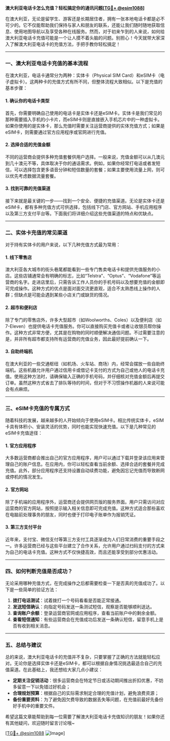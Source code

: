 **澳大利亚电话卡怎么充值？轻松搞定你的通讯问题[[TG💪+ @esim1088](https://t.me/s/esim1088)]**

在澳大利亚，无论是留学生、游客还是长期居住者，拥有一张本地电话卡都是必不可少的。它不仅能帮助我们保持与家人和朋友的联系，还能让我们随时随地获取信息、使用地图导航以及享受各种在线服务。然而，对于初来乍到的人来说，如何给澳大利亚电话卡充值可能是一个让人摸不着头脑的问题。别担心！今天就带大家深入了解澳大利亚电话卡的充值方法，手把手教你轻松搞定！

---

### 一、澳大利亚电话卡充值的基本流程

在澳大利亚，电话卡通常分为两种：实体卡（Physical SIM Card）和eSIM卡（电子虚拟卡）。这两种卡的充值方式有所不同，但整体流程大致相似。以下是充值的基本步骤：

#### 1. 确认你的电话卡类型
首先，你需要明确自己使用的电话卡是实体卡还是eSIM卡。实体卡是我们常见的那种需要插入手机的小卡片，而eSIM卡则是直接嵌入手机芯片中的一种虚拟卡。如果你使用的是实体卡，那么充值时需要关注运营商提供的实体充值方式；如果是eSIM卡，则需要通过官方应用程序或官网进行充值。

#### 2. 选择合适的充值金额
不同的运营商会提供多种充值套餐供用户选择。一般来说，充值金额可以从几澳元到几十澳元不等，具体取决于你的通话需求。例如，如果你经常打电话或者发短信，可以选择包含更多语音分钟和短信数量的套餐；如果主要使用流量上网，则可以优先考虑数据流量套餐。

#### 3. 找到可靠的充值渠道
接下来就是最关键的一步——找到一个安全、便捷的充值渠道。无论是实体卡还是eSIM卡，都有多种充值方式可供选择，包括线下门店、官方网站、手机应用程序以及第三方支付平台等。下面我们将详细介绍这些充值渠道的特点和优缺点。

---

### 二、实体卡充值的常见渠道

对于持有实体卡的用户来说，以下几种充值方式最为常用：

#### 1. 线下零售店
澳大利亚各大城市的街头巷尾都能看到一些专门售卖电话卡和提供充值服务的小店。这些店铺通常会有明确的标志，比如“Telstra”、“Optus”、“Vodafone”等运营商的名字。走进店里后，只需告诉工作人员你的手机号码以及想要充值的金额即可完成操作。这种方式的优点是面对面交流更直观，适合不太熟悉线上操作的人群；但缺点是可能会遇到某些小店关门或缺货的情况。

#### 2. 超市和便利店
除了专门的零售店外，许多大型超市（如Woolworths、Coles）以及便利店（如7-Eleven）也提供电话卡充值服务。你可以直接购买充值卡或者让收银员帮你操作。这种方式非常方便，尤其是在购物的同时顺便解决通信问题。不过需要注意的是，并非所有超市都支持所有运营商的充值业务，因此最好提前确认一下。

#### 3. 自助终端机
在澳大利亚的一些交通枢纽（如机场、火车站、商场）内，经常会摆放一些自助终端机。这些机器允许用户通过信用卡或借记卡支付的方式为自己或他人的电话卡充值。使用这种方法时，请确保输入正确的手机号码，并仔细核对充值金额后再提交订单。虽然这种方式省去了排队等待的时间，但对于不习惯操作机器的人来说可能会有点麻烦。

---

### 三、eSIM卡充值的专属方式

随着科技的发展，越来越多的人开始倾向于使用eSIM卡。相比传统实体卡，eSIM卡具有体积小、安装灵活的优势，同时也能实现快速充值。以下是几种常见的eSIM卡充值途径：

#### 1. 官方应用程序
大多数运营商都会推出自己的官方应用程序，用户可以通过下载并登录该应用来管理自己的账户信息。在应用内，你可以轻松查看当前余额、选择合适的套餐并完成充值。此外，部分应用程序还支持设置自动续费功能，避免因忘记充值而导致断网或停机的情况发生。

#### 2. 官方网站
除了手机端的应用程序外，运营商还会提供网页版的服务界面。用户只需访问对应运营商的官方网站，按照提示输入相关信息即可完成充值。这种方式适合那些喜欢在电脑前处理事务的朋友，同时也便于打印电子账单作为报销凭证。

#### 3. 第三方支付平台
近年来，支付宝、微信支付等第三方支付工具逐渐成为人们日常消费的重要手段之一。许多运营商已经与这些平台建立了合作关系，允许用户通过扫码支付的方式来为自己的电话卡充值。这种方式不仅快捷高效，而且还能享受到部分优惠活动。

---

### 四、如何判断充值是否成功？

无论采用哪种充值方式，在完成操作之后都需要检查一下是否真的充值成功了。以下是一些简单的验证方法：

1. **拨打电话测试**：试着拨打一个号码看看是否能正常接通。
2. **发送短信确认**：向指定号码发送一条测试短信，观察是否能够顺利送达。
3. **查询账户余额**：登录运营商官网或应用程序，查看当前账户中的剩余金额。
4. **查看短信通知**：有些运营商会在充值成功后发送一条确认短信，留意手机上是否有收到相关消息。

---

### 五、总结与建议

总的来说，澳大利亚电话卡的充值并不复杂，只要掌握了正确的方法就能轻松应对。无论你是选择实体卡还是eSIM卡，都可以根据自身情况挑选最适合自己的充值渠道。在此基础上，我还想给大家几点小建议：

- **定期关注促销活动**：很多运营商会在特定节日或活动期间推出折扣优惠，不妨多留意一下以免错过好机会；
- **合理规划预算**：根据自己的实际需求制定合理的充值计划，避免浪费资源；
- **备份重要资料**：为了避免因欠费导致的数据丢失等问题，在充值前最好先备份好手机中的重要文件。

希望这篇文章能帮助到每一位需要了解澳大利亚电话卡充值知识的朋友！如果你还有其他疑问，欢迎随时留言讨论哦~ 

[[TG💪+ @esim1088](https://t.me/s/esim1088) ![Image](https://i.postimg.cc/4NQfJmqS/Snipaste-2025-05-13-00-14-12.png)]
